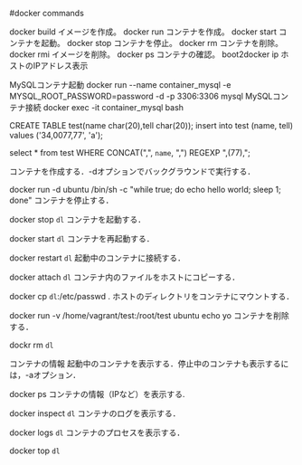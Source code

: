 #docker commands

docker build イメージを作成。
docker run コンテナを作成。
docker start コンテナを起動。
docker stop コンテナを停止。
docker rm コンテナを削除。
docker rmi イメージを削除。
docker ps コンテナの確認。
boot2docker ip ホストのIPアドレス表示


MySQLコンテナ起動
docker run --name container_mysql -e MYSQL_ROOT_PASSWORD=password -d -p 3306:3306 mysql
MySQLコンテナ接続
docker exec -it container_mysql bash


CREATE TABLE test(name char(20),tell char(20));
insert into test (name, tell) values ('34,0077,77', 'a');

select * from test WHERE CONCAT(",", `name`, ",") REGEXP ",(77),";

コンテナを作成する．-dオプションでバックグラウンドで実行する．

docker run -d ubuntu /bin/sh -c "while true; do echo hello world; sleep 1; done"
コンテナを停止する．

docker stop `dl`
コンテナを起動する．

docker start `dl`
コンテナを再起動する．

docker restart `dl`
起動中のコンテナに接続する．

docker attach `dl`
コンテナ内のファイルをホストにコピーする．

docker cp `dl`:/etc/passwd .
ホストのディレクトリをコンテナにマウントする．

docker run -v /home/vagrant/test:/root/test ubuntu echo yo
コンテナを削除する．

dockr rm `dl`

コンテナの情報
起動中のコンテナを表示する．停止中のコンテナも表示するには，-aオプション．

docker ps
コンテナの情報（IPなど）を表示する.

docker inspect `dl`
コンテナのログを表示する．

docker logs `dl`
コンテナのプロセスを表示する．

docker top `dl`
